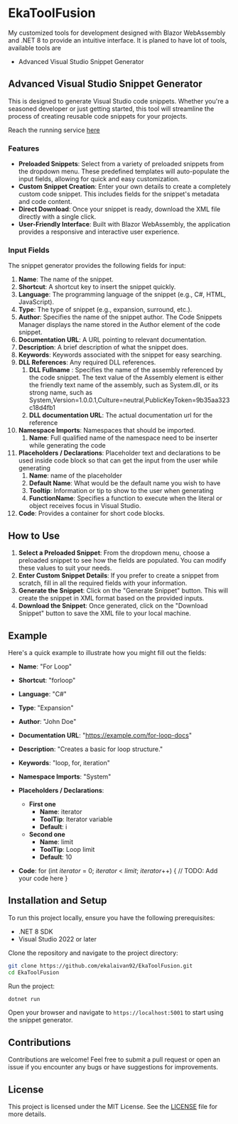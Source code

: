 # EkaToolFusion
My customized tools for development designed with Blazor WebAssembly and .NET 8 to provide an intuitive interface. It is planed to have lot of tools, available tools are

- Advanced Visual Studio Snippet Generator

## Advanced Visual Studio Snippet Generator

This is designed to generate Visual Studio code snippets. Whether you're a seasoned developer or just getting started, this tool will streamline the process of creating reusable code snippets for your projects.

Reach the running service [here](https://ekalaivan.net/EkaToolFusion/)

### Features

- **Preloaded Snippets**: Select from a variety of preloaded snippets from the dropdown menu. These predefined templates will auto-populate the input fields, allowing for quick and easy customization.
- **Custom Snippet Creation**: Enter your own details to create a completely custom code snippet. This includes fields for the snippet's metadata and code content.
- **Direct Download**: Once your snippet is ready, download the XML file directly with a single click.
- **User-Friendly Interface**: Built with Blazor WebAssembly, the application provides a responsive and interactive user experience.

### Input Fields

The snippet generator provides the following fields for input:

1. **Name**: The name of the snippet.
2. **Shortcut**: A shortcut key to insert the snippet quickly.
3. **Language**: The programming language of the snippet (e.g., C#, HTML, JavaScript).
4. **Type**: The type of snippet (e.g., expansion, surround, etc.).
5. **Author**: Specifies the name of the snippet author. The Code Snippets Manager displays the name stored in the Author element of the code snippet.
6. **Documentation URL**: A URL pointing to relevant documentation.
7. **Description**: A brief description of what the snippet does.
8. **Keywords**: Keywords associated with the snippet for easy searching.
9. **DLL References**: Any required DLL references.
   1.  **DLL Fullname** : Specifies the name of the assembly referenced by the code snippet. The text value of the Assembly element is either the friendly text name of the assembly, such as System.dll, or its strong name, such as System,Version=1.0.0.1,Culture=neutral,PublicKeyToken=9b35aa323c18d4fb1
   2.  **DLL documentation URL**: The actual documentation url for the reference
10. **Namespace Imports**: Namespaces that should be imported.
    1.  **Name**: Full qualified name of the namespace need to be inserter while generating the code
11. **Placeholders / Declarations**: Placeholder text and declarations to be used inside code block so that can get the input from the user while generating
    1.  **Name**: name of the placeholder
    2.  **Default Name**: What would be the default name you wish to have
    3.  **Tooltip**: Information or tip to show to the user when generating
    4.  **FunctionName**: Specifies a function to execute when the literal or object receives focus in Visual Studio.
12. **Code**: Provides a container for short code blocks.

## How to Use

1. **Select a Preloaded Snippet**: From the dropdown menu, choose a preloaded snippet to see how the fields are populated. You can modify these values to suit your needs.
2. **Enter Custom Snippet Details**: If you prefer to create a snippet from scratch, fill in all the required fields with your information.
3. **Generate the Snippet**: Click on the "Generate Snippet" button. This will create the snippet in XML format based on the provided inputs.
4. **Download the Snippet**: Once generated, click on the "Download Snippet" button to save the XML file to your local machine.

## Example

Here's a quick example to illustrate how you might fill out the fields:

- **Name**: "For Loop"
- **Shortcut**: "forloop"
- **Language**: "C#"
- **Type**: "Expansion"
- **Author**: "John Doe"
- **Documentation URL**: "https://example.com/for-loop-docs"
- **Description**: "Creates a basic for loop structure."
- **Keywords**: "loop, for, iteration"
- **Namespace Imports**: "System"
- **Placeholders / Declarations**:
  - **First one**    
    - **Name**: iterator
    - **ToolTip**: Iterator variable
    - **Default**: i
  - **Second one**
    - **Name**: limit
    - **ToolTip**: Loop limit
    - **Default**: 10
  
- **Code**:
  for (int $iterator$ = 0; $iterator$ < $limit$; $iterator$++)
  {
      // TODO: Add your code here
  }

## Installation and Setup

To run this project locally, ensure you have the following prerequisites:

- .NET 8 SDK
- Visual Studio 2022 or later

Clone the repository and navigate to the project directory:

```sh
git clone https://github.com/ekalaivan92/EkaToolFusion.git
cd EkaToolFusion
```

Run the project:

```sh
dotnet run
```

Open your browser and navigate to `https://localhost:5001` to start using the snippet generator.

## Contributions

Contributions are welcome! Feel free to submit a pull request or open an issue if you encounter any bugs or have suggestions for improvements.

## License

This project is licensed under the MIT License. See the [LICENSE](LICENSE) file for more details.